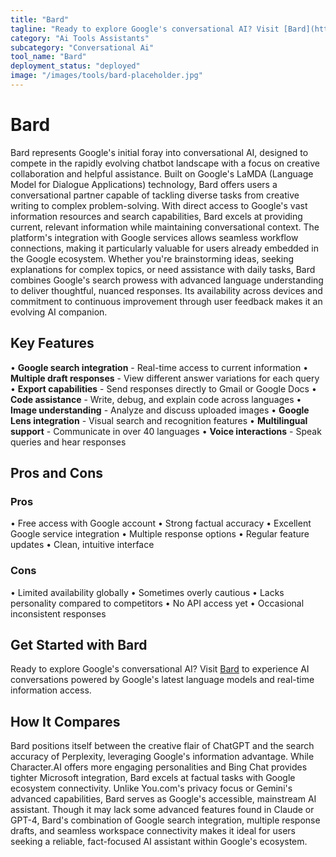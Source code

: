 ```yaml
---
title: "Bard"
tagline: "Ready to explore Google's conversational AI? Visit [Bard](https://bard.google.com) to experience AI conversations powered by Google's latest language ..."
category: "Ai Tools Assistants"
subcategory: "Conversational Ai"
tool_name: "Bard"
deployment_status: "deployed"
image: "/images/tools/bard-placeholder.jpg"
---
```


# Bard

Bard represents Google's initial foray into conversational AI, designed to compete in the rapidly evolving chatbot landscape with a focus on creative collaboration and helpful assistance. Built on Google's LaMDA (Language Model for Dialogue Applications) technology, Bard offers users a conversational partner capable of tackling diverse tasks from creative writing to complex problem-solving. With direct access to Google's vast information resources and search capabilities, Bard excels at providing current, relevant information while maintaining conversational context. The platform's integration with Google services allows seamless workflow connections, making it particularly valuable for users already embedded in the Google ecosystem. Whether you're brainstorming ideas, seeking explanations for complex topics, or need assistance with daily tasks, Bard combines Google's search prowess with advanced language understanding to deliver thoughtful, nuanced responses. Its availability across devices and commitment to continuous improvement through user feedback makes it an evolving AI companion.

## Key Features

• **Google search integration** - Real-time access to current information
• **Multiple draft responses** - View different answer variations for each query
• **Export capabilities** - Send responses directly to Gmail or Google Docs
• **Code assistance** - Write, debug, and explain code across languages
• **Image understanding** - Analyze and discuss uploaded images
• **Google Lens integration** - Visual search and recognition features
• **Multilingual support** - Communicate in over 40 languages
• **Voice interactions** - Speak queries and hear responses

## Pros and Cons

### Pros
• Free access with Google account
• Strong factual accuracy
• Excellent Google service integration
• Multiple response options
• Regular feature updates
• Clean, intuitive interface

### Cons
• Limited availability globally
• Sometimes overly cautious
• Lacks personality compared to competitors
• No API access yet
• Occasional inconsistent responses

## Get Started with Bard

Ready to explore Google's conversational AI? Visit [Bard](https://bard.google.com) to experience AI conversations powered by Google's latest language models and real-time information access.

## How It Compares

Bard positions itself between the creative flair of ChatGPT and the search accuracy of Perplexity, leveraging Google's information advantage. While Character.AI offers more engaging personalities and Bing Chat provides tighter Microsoft integration, Bard excels at factual tasks with Google ecosystem connectivity. Unlike You.com's privacy focus or Gemini's advanced capabilities, Bard serves as Google's accessible, mainstream AI assistant. Though it may lack some advanced features found in Claude or GPT-4, Bard's combination of Google search integration, multiple response drafts, and seamless workspace connectivity makes it ideal for users seeking a reliable, fact-focused AI assistant within Google's ecosystem.